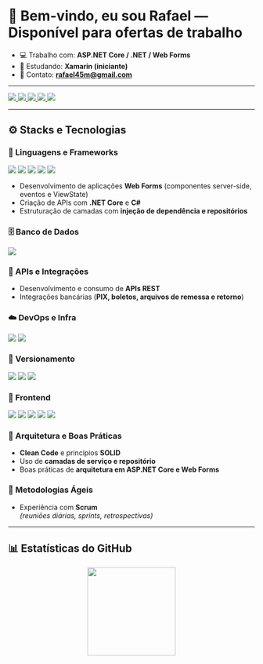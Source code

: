 # 👋 Bem-vindo, eu sou Rafael — Disponível para ofertas de trabalho 

- 💻 Trabalho com: **ASP.NET Core / .NET / Web Forms**  
- 📝 Estudando: **Xamarin (iniciante)**  
- 📧 Contato: **rafael45m@gmail.com**

---

<div> 
  <a href="https://www.linkedin.com/in/rafael-souza-morais-07b4ab11a/" target="_blank">
    <img src="https://img.shields.io/badge/LinkedIn-0077B5?style=for-the-badge&logo=linkedin&logoColor=white">
  </a> 
  <a href="https://www.instagram.com/souzamoraisrafael/" target="_blank">
    <img src="https://img.shields.io/badge/Instagram-E4405F?style=for-the-badge&logo=instagram&logoColor=white">
  </a>
  <a href="https://github.com/RafaelSouzaMorais" target="_blank">
    <img src="https://img.shields.io/badge/GitHub-100000?style=for-the-badge&logo=github&logoColor=white">
  </a>
  <a href="mailto:rafael45m@gmail.com" target="_blank">
    <img src="https://img.shields.io/badge/Gmail-D14836?style=for-the-badge&logo=gmail&logoColor=white">
  </a>
  <a href="#" target="_blank">
    <img src="https://img.shields.io/badge/Medium-12100E?style=for-the-badge&logo=medium&logoColor=white">
  </a>  
</div>

---

## ⚙️ Stacks e Tecnologias

### 🧩 Linguagens e Frameworks
<div>
  <img src="https://img.shields.io/badge/.NET-512BD4?style=for-the-badge&logo=dotnet&logoColor=white">
  <img src="https://img.shields.io/badge/C%23-239120?style=for-the-badge&logo=c-sharp&logoColor=white">
  <img src="https://img.shields.io/badge/.NET_Core-512BD4?style=for-the-badge&logo=dotnet&logoColor=white">
  <img src="https://img.shields.io/badge/ASP.NET_Web_Forms-68217A?style=for-the-badge&logo=windows&logoColor=white">
  <img src="https://img.shields.io/badge/Windows_Forms-0078D6?style=for-the-badge&logo=windows&logoColor=white">
</div>

- Desenvolvimento de aplicações **Web Forms** (componentes server-side, eventos e ViewState)
- Criação de APIs com **.NET Core** e **C#**
- Estruturação de camadas com **injeção de dependência e repositórios**

### 🗄️ Banco de Dados
<div>
  <img src="https://img.shields.io/badge/SQL_Server-CC2927?style=for-the-badge&logo=microsoft-sql-server&logoColor=white">
</div>

### 🔗 APIs e Integrações
- Desenvolvimento e consumo de **APIs REST**
- Integrações bancárias (**PIX, boletos, arquivos de remessa e retorno**)

### ☁️ DevOps e Infra
<div>
  <img src="https://img.shields.io/badge/Jenkins-D24939?style=for-the-badge&logo=jenkins&logoColor=white">
  <img src="https://img.shields.io/badge/AWS-232F3E?style=for-the-badge&logo=amazonaws&logoColor=white">
</div>

### 🧰 Versionamento
<div>
  <img src="https://img.shields.io/badge/Git-F05032?style=for-the-badge&logo=git&logoColor=white">
  <img src="https://img.shields.io/badge/GitHub-181717?style=for-the-badge&logo=github&logoColor=white">
  <img src="https://img.shields.io/badge/GitLab-FC6D26?style=for-the-badge&logo=gitlab&logoColor=white">
</div>

### 🎨 Frontend
<div>
  <img src="https://img.shields.io/badge/HTML5-E34F26?style=for-the-badge&logo=html5&logoColor=white">
  <img src="https://img.shields.io/badge/CSS3-1572B6?style=for-the-badge&logo=css&logoColor=white">
  <img src="https://img.shields.io/badge/JavaScript-F7DF1E?style=for-the-badge&logo=javascript&logoColor=black">
  <img src="https://img.shields.io/badge/Bootstrap-7952B3?style=for-the-badge&logo=bootstrap&logoColor=white">
  <img src="https://img.shields.io/badge/React-61DAFB?style=for-the-badge&logo=react&logoColor=black">
</div>

### 🧠 Arquitetura e Boas Práticas
- **Clean Code** e princípios **SOLID**  
- Uso de **camadas de serviço e repositório**  
- Boas práticas de **arquitetura em ASP.NET Core e Web Forms**

### 🚀 Metodologias Ágeis
- Experiência com **Scrum**  
  _(reuniões diárias, sprints, retrospectivas)_

---

## 📊 Estatísticas do GitHub
<div align="center">
  <a href="https://github.com/RafaelSouzaMorais">
    <img height="180em" src="https://github-readme-stats.vercel.app/api?username=rafaelsouzamorais&show_icons=true&theme=dark&include_all_commits=true&count_private=true"/>
  </a>
</div>
